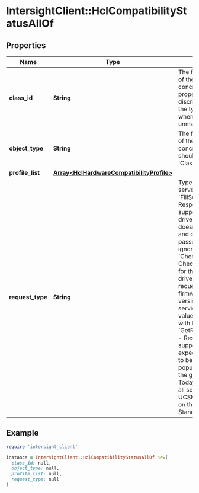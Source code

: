 # IntersightClient::HclCompatibilityStatusAllOf

## Properties

| Name | Type | Description | Notes |
| ---- | ---- | ----------- | ----- |
| **class_id** | **String** | The fully-qualified name of the instantiated, concrete type. This property is used as a discriminator to identify the type of the payload when marshaling and unmarshaling data. | [default to &#39;hcl.CompatibilityStatus&#39;] |
| **object_type** | **String** | The fully-qualified name of the instantiated, concrete type. The value should be the same as the &#39;ClassId&#39; property. | [default to &#39;hcl.CompatibilityStatus&#39;] |
| **profile_list** | [**Array&lt;HclHardwareCompatibilityProfile&gt;**](HclHardwareCompatibilityProfile.md) |  | [optional] |
| **request_type** | **String** | Type of the request to be served. * &#x60;FillSupportedVersions&#x60; - Responds with the supported firmware and driver versions. The API doesn&#39;t expect firmware and driver versions to be passed in the request and ignores if passed. * &#x60;CheckCompatibility&#x60; - Checks the compatibility for the given firmware and driver versions. This request type expects the firmware and driver versions to filled and the service validates the values and responds back with the error codes. * &#x60;GetRecommendedDrivers&#x60; - Responds with the supported drivers. The API expects firmware version to be filled. The API populates driver ISO url for the given server model. Today the link is same for all servers managed by UCSM whereas it depends on the model for Standalone servers. | [optional][default to &#39;FillSupportedVersions&#39;] |

## Example

```ruby
require 'intersight_client'

instance = IntersightClient::HclCompatibilityStatusAllOf.new(
  class_id: null,
  object_type: null,
  profile_list: null,
  request_type: null
)
```

